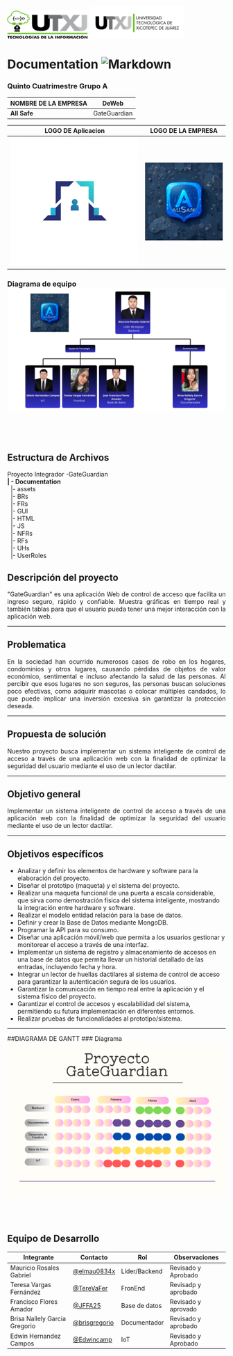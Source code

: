 ![UTXJ Logo](https://github.com/Brisgregorio/GateGuardian_Documentacion/blob/Brisa/assets/utxj.png
) ![TI Logo]( https://github.com/Brisgregorio/GateGuardian_Documentacion/blob/Brisa/assets/utxj2.png
)
# Documentation ![Markdown](https://img.shields.io/badge/markdown-%23000000.svg?style=for-the-badge&logo=markdown&logoColor=white)

### Quinto Cuatrimestre Grupo A

| NOMBRE DE LA EMPRESA | DeWeb |
|----------------------|-------|
| **All Safe**         | GateGuardian|

| LOGO DE Aplicacion        | LOGO DE LA EMPRESA       |
|------------------------|--------------------------|
| ![Logo de app](https://github.com/Brisgregorio/GateGuardian_Documentacion/blob/Brisa/assets/WhatsApp%20Image%202025-04-01%20at%2010.31.09%20AM.jpeg) | ![Logo de la Empresa](https://github.com/Brisgregorio/GateGuardian_Documentacion/blob/Brisa/assets/WhatsApp%20Image%202025-03-21%20at%201.58.59%20PM.jpeg) |

### Diagrama de equipo ![](https://github.com/Brisgregorio/GateGuardian_Documentacion/blob/Brisa/assets/Agregar%20texto.png?raw=true) <br></br><br></br>

## Estructura de Archivos
Proyecto Integrador -GateGuardian<br>
**| - Documentation**<br>
&nbsp;&nbsp;|- assets<br>
&nbsp;&nbsp;|- BRs<br>
&nbsp;&nbsp;|- FRs<br>
&nbsp;&nbsp;|- GUI<br>
&nbsp;&nbsp;|- HTML<br>
&nbsp;&nbsp;|- JS<br>
&nbsp;&nbsp;|- NFRs<br>
&nbsp;&nbsp;|- RFs<br>
&nbsp;&nbsp;|- UHs<br>
&nbsp;&nbsp;|- UserRoles<br>

## Descripción del proyecto 
<p align="justify">
 "GateGuardian" es una aplicación Web de control de acceso que facilita un ingreso seguro, rápido y confiable. Muestra gráficas en tiempo real y también tablas para que el usuario pueda tener una mejor interacción con la aplicación web.
</p>
<hr>

## Problematica
<p align="justify">
En la sociedad han ocurrido numerosos casos de robo en los hogares, condominios y otros lugares, causando pérdidas de objetos de valor económico, sentimental e incluso afectando la salud de las personas. Al percibir que esos lugares no son seguros, las personas buscan soluciones poco efectivas, como adquirir mascotas o colocar múltiples candados, lo que puede implicar una inversión excesiva sin garantizar la protección deseada.
</p>
<hr>

## Propuesta de solución
<p align="justify">
Nuestro proyecto busca implementar un sistema inteligente de control de acceso a través de una aplicación web con la finalidad de optimizar la seguridad del usuario mediante el uso de un lector dactilar.
</p>
<hr>

## Objetivo general
<p align="justify">
Implementar un sistema inteligente de control de acceso a través de una aplicación web con la finalidad de optimizar la seguridad del usuario mediante el uso de un lector dactilar.
</p>
<hr>

## Objetivos específicos
<p align="justify"> 

- Analizar y definir los elementos de hardware y software para la elaboración del proyecto.
- Diseñar el prototipo (maqueta) y el sistema del proyecto.
- Realizar una maqueta funcional de una puerta a escala considerable, que sirva como demostración física del sistema inteligente, mostrando la integración entre hardware y software.
- Realizar el modelo entidad relación para la base de datos.
- Definir y crear la Base de Datos mediante MongoDB.
- Programar la API para su consumo.
- Diseñar una aplicación móvil/web que permita a los usuarios gestionar y monitorear el acceso a través de una interfaz.
- Implementar un sistema de registro y almacenamiento de accesos en una base de datos que permita llevar un historial detallado de las entradas, incluyendo fecha y hora.
- Integrar un lector de huellas dactilares al sistema de control de acceso para garantizar la autenticación segura de los usuarios.
- Garantizar la comunicación en tiempo real entre la aplicación y el sistema físico del proyecto.
- Garantizar el control de accesos y escalabilidad del sistema, permitiendo su futura implementación en diferentes entornos.
- Realizar pruebas de funcionalidades al prototipo/sistema.

</p>
<hr>

 ##DIAGRAMA DE GANTT
    ### Diagrama ![](https://github.com/Brisgregorio/GateGuardian_Documentacion/blob/Brisa/assets/Horario%20escolar%20Planificador%20Agenda%20Doodle%20Colorido%20Morado%20(1).png?raw=true) <br></br><br></br>

## Equipo de Desarrollo
|Integrante|Contacto|Rol|Observaciones|
|----------|-------|---|-------------|
|Mauricio Rosales Gabriel                   |[@elmau0834x](https://github.com/elmau0834x)     |Líder/Backend |Revisado y Aprobado
|Teresa Vargas Fernández                    |[@TereVaFer](https://github.com/TereVaFer)       |FronEnd |Revisadp y aprobado|
|Francisco Flores Amador                    |[@JFFA25](https://github.com/JFFA25)             |Base de datos|Revisado y aprovado|
| Brisa Nallely Garcia Gregorio             |[@brisgregorio](https://github.com/Brisgregorio) |Documentador | Revisado y aprobado|
|Edwin Hernandez Campos                     |[@Edwincamp](https://github.com/Edwincamp)       |IoT|Revisado y Aprobado|
